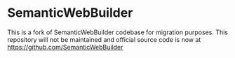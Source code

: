 # SemanticWebBuilder
This is a fork of SemanticWebBuilder codebase for migration purposes.
This repository will not be maintained and official source code is now at https://github.com/SemanticWebBuilder
